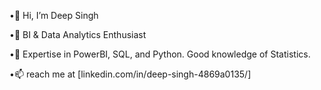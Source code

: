 •👋 Hi, I’m Deep Singh

•👀 BI & Data Analytics Enthusiast

•🌱 Expertise in PowerBI, SQL, and Python.  Good knowledge of Statistics.

•📫 reach me at [linkedin.com/in/deep-singh-4869a0135/]
